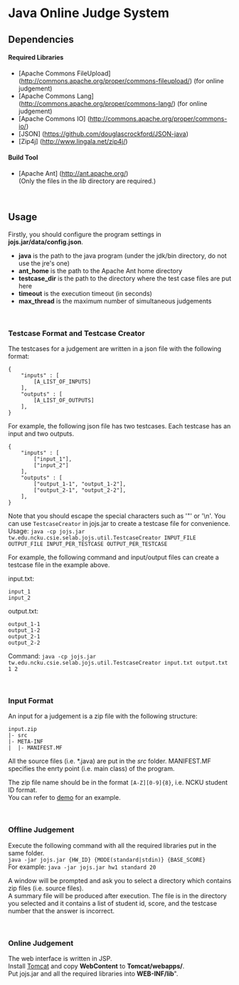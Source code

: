 # Java Online Judge System  


## Dependencies

#### Required Libraries

- [Apache Commons FileUpload] (http://commons.apache.org/proper/commons-fileupload/) (for online judgement)
- [Apache Commons Lang] (http://commons.apache.org/proper/commons-lang/) (for online judgement)
- [Apache Commons IO] (http://commons.apache.org/proper/commons-io/)
- [JSON] (https://github.com/douglascrockford/JSON-java)
- [Zip4j] (http://www.lingala.net/zip4j/)

#### Build Tool

- [Apache Ant] (http://ant.apache.org/)  
  (Only the files in the *lib* directory are required.)

<br/>

## Usage

Firstly, you should configure the program settings in **jojs.jar/data/config.json**.  
- **java** is the path to the java program (under the jdk/bin directory, do not use the jre's one)  
- **ant_home** is the path to the Apache Ant home directory  
- **testcase_dir** is the path to the directory where the test case files are put here  
- **timeout** is the execution timeout (in seconds)  
- **max_thread** is the maximum number of simultaneous judgements  

<br/>

### Testcase Format and Testcase Creator

The testcases for a judgement are written in a json file with the following format:  
```
{
    "inputs" : [
        [A_LIST_OF_INPUTS]
    ],
    "outputs" : [
        [A_LIST_OF_OUTPUTS]
    ],
}
```
  
For example, the following json file has two testcases. Each testcase has an input and two outputs.  
```
{
    "inputs" : [
        ["input_1"],
        ["input_2"]
    ],
    "outputs" : [
        ["output_1-1", "output_1-2"],
        ["output_2-1", "output_2-2"],
    ],
}
```
  
Note that you should escape the special characters such as '"' or '\n'.
You can use ```TestcaseCreator``` in jojs.jar to create a testcase file for convenience.  
Usage: ```java -cp jojs.jar tw.edu.ncku.csie.selab.jojs.util.TestcaseCreator INPUT_FILE OUTPUT_FILE INPUT_PER_TESTCASE OUTPUT_PER_TESTCASE```

For example, the following command and input/output files can create a testcase file in the example above.  

input.txt:
```
input_1
input_2
```
  
output.txt:
```
output_1-1
output_1-2
output_2-1
output_2-2
```
  
Command:
```java -cp jojs.jar tw.edu.ncku.csie.selab.jojs.util.TestcaseCreator input.txt output.txt 1 2```
  
<br/>
  
### Input Format
  
An input for a judgement is a zip file with the following structure:
```
input.zip
|- src
|- META-INF
|  |- MANIFEST.MF
```
All the source files (i.e. \*.java) are put in the *src* folder.
MANIFEST.MF specifies the enrty point (i.e. main class) of the program.

The zip file name should be in the format `[A-Z][0-9]{8}`, i.e. NCKU student ID format.  
You can refer to [demo](https://drive.google.com/folderview?id=0B6go6tO3TUxuVi16bHdnUEJRSkU&usp=sharing) for an example.
  
<br/>
  
### Offline Judgement

Execute the following command with all the required libraries put in the same folder.  
```java -jar jojs.jar {HW_ID} {MODE(standard|stdin)} {BASE_SCORE}```  
For example: ```java -jar jojs.jar hw1 standard 20```  

A window will be prompted and ask you to select a directory which contains zip files (i.e. source files).  
A summary file will be produced after execution. The file is in the directory you selected and it contains a list of student id, score, and the testcase number that the answer is incorrect.  
  
<br/>
  
### Online Judgement

The web interface is written in JSP.  
Install [Tomcat](http://tomcat.apache.org/) and copy **WebContent** to **Tomcat/webapps/**.  
Put jojs.jar and all the required libraries into **WEB-INF/lib**".

